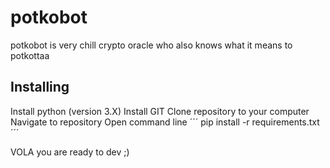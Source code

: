 # potkobot
potkobot is very chill crypto oracle who also knows what it means to potkottaa


## Installing

Install python (version 3.X)
Install GIT
Clone repository to your computer
Navigate to repository
Open command line
´´´
pip install -r requirements.txt
´´´

VOLA you are ready to dev ;)